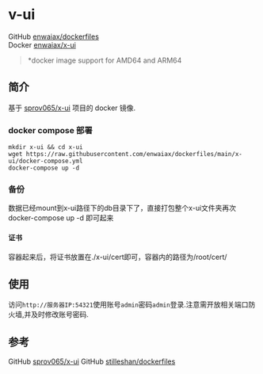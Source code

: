 # v-ui

GitHub [enwaiax/dockerfiles](https://github.com/chasing66/dockerfiles)  
Docker [enwaiax/x-ui](https://hub.docker.com/r/enwaiax/x-ui)
> *docker image support for AMD64 and ARM64

## 简介
基于 [sprov065/x-ui](https://github.com/sprov065/x-ui) 项目的 docker 镜像.


### docker compose 部署
```shell
mkdir x-ui && cd x-ui
wget https://raw.githubusercontent.com/enwaiax/dockerfiles/main/x-ui/docker-compose.yml
docker-compose up -d
```

### 备份
数据已经mount到x-ui路径下的db目录下了，直接打包整个x-ui文件夹再次 docker-compose up -d 即可起来

#### 证书
容器起来后，将证书放置在./x-ui/cert即可，容器内的路径为/root/cert/

## 使用
访问`http://服务器IP:54321`使用账号`admin`密码`admin`登录.注意需开放相关端口防火墙,并及时修改账号密码.

## 参考
GitHub [sprov065/x-ui](https://github.com/sprov065/x-ui)
GitHub [stilleshan/dockerfiles](https://github.com/stilleshan/dockerfiles)  